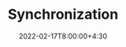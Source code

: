 ---
type: lecture
date: 2022-02-17T8:00:00+4:30
title: Synchronization
tldr: "Process Synchronization."
thumbnail: /static_files/presentations/symex.png
links:
    - url: /static_files/presentations/11_synchronization.pdf
      name: slides
---